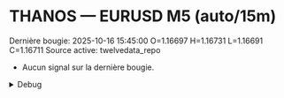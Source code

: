 # THANOS — EURUSD M5 (auto/15m)
Dernière bougie: 2025-10-16 15:45:00  O=1.16697  H=1.16731  L=1.16691  C=1.16711
Source active: twelvedata_repo

- Aucun signal sur la dernière bougie.

<details><summary>Debug</summary>

- TD_API_KEY manquant.

</details>